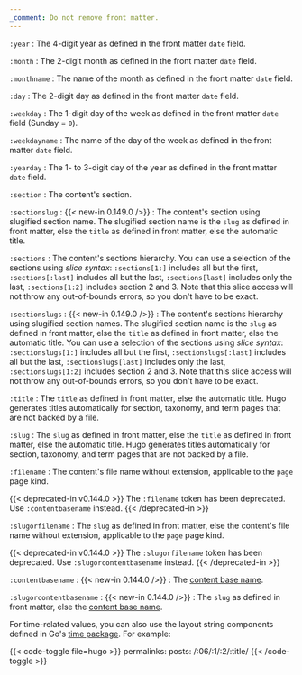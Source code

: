 ```yaml
---
_comment: Do not remove front matter.
---
```


`:year`
: The 4-digit year as defined in the front matter `date` field.

`:month`
: The 2-digit month as defined in the front matter `date` field.

`:monthname`
: The name of the month as defined in the front matter `date` field.

`:day`
: The 2-digit day as defined in the front matter `date` field.

`:weekday`
: The 1-digit day of the week as defined in the front matter `date` field  (Sunday = `0`).

`:weekdayname`
: The name of the day of the week as defined in the front matter `date` field.

`:yearday`
: The 1- to 3-digit day of the year as defined in the front matter `date` field.

`:section`
: The content's section.

`:sectionslug`
: {{< new-in 0.149.0 />}}
: The content's section using slugified section name. The slugified section name is the `slug` as defined in front matter, else the `title` as defined in front matter, else the automatic title.

`:sections`
: The content's sections hierarchy. You can use a selection of the sections using _slice syntax_: `:sections[1:]` includes all but the first, `:sections[:last]` includes all but the last, `:sections[last]` includes only the last, `:sections[1:2]` includes section 2 and 3. Note that this slice access will not throw any out-of-bounds errors, so you don't have to be exact.

`:sectionslugs`
: {{< new-in 0.149.0 />}}
: The content's sections hierarchy using slugified section names. The slugified section name is the `slug` as defined in front matter, else the `title` as defined in front matter, else the automatic title. You can use a selection of the sections using _slice syntax_: `:sectionslugs[1:]` includes all but the first, `:sectionslugs[:last]` includes all but the last, `:sectionslugs[last]` includes only the last, `:sectionslugs[1:2]` includes section 2 and 3. Note that this slice access will not throw any out-of-bounds errors, so you don't have to be exact.

`:title`
: The `title` as defined in front matter, else the automatic title. Hugo generates titles automatically for section, taxonomy, and term pages that are not backed by a file.

`:slug`
: The `slug` as defined in front matter, else the `title` as defined in front matter, else the automatic title. Hugo generates titles automatically for section, taxonomy, and term pages that are not backed by a file.

`:filename`
: The content's file name without extension, applicable to the `page` page kind.

  {{< deprecated-in v0.144.0 >}}
  The `:filename` token has been deprecated. Use `:contentbasename` instead.
  {{< /deprecated-in >}}

`:slugorfilename`
: The `slug` as defined in front matter, else the content's file name without extension, applicable to the `page` page kind.

  {{< deprecated-in v0.144.0 >}}
  The `:slugorfilename` token has been deprecated. Use `:slugorcontentbasename` instead.
  {{< /deprecated-in >}}

`:contentbasename`
: {{< new-in 0.144.0 />}}
: The [content base name][].

`:slugorcontentbasename`
: {{< new-in 0.144.0 />}}
: The `slug` as defined in front matter, else the [content base name][].

For time-related values, you can also use the layout string components defined in Go's [time package][]. For example:

{{< code-toggle file=hugo >}}
permalinks:
  posts: /:06/:1/:2/:title/
{{< /code-toggle >}}

[content base name]: /docs/reference/methods/page/file/#contentbasename
[time package]: https://pkg.go.dev/time#pkg-constants
